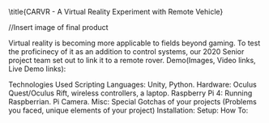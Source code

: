 
\title{CARVR - A Virtual Reality Experiment with Remote Vehicle}


//Insert image of final product

Virtual reality is becoming more applicable to fields beyond gaming. To test the proficinecy of it as an addition to control systems, 
our 2020 Senior project team set out to link it to a remote rover. 
Demo(Images, Video links, Live Demo links):

Technologies Used
Scripting Languages: Unity, Python. 
Hardware: Oculus Quest/Oculus Rift, wireless controllers, a laptop.
  Raspberry Pi 4: Running Raspberrian. Pi Camera. 
  Misc: 
Special Gotchas of your projects (Problems you faced, unique elements of your project)
Installation: 
Setup: 
How To: 
